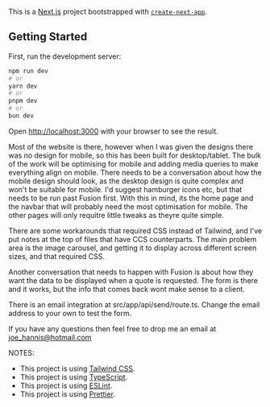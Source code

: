 This is a [Next.js](https://nextjs.org/) project bootstrapped with [`create-next-app`](https://github.com/vercel/next.js/tree/canary/packages/create-next-app).

## Getting Started

First, run the development server:

```bash
npm run dev
# or
yarn dev
# or
pnpm dev
# or
bun dev
```

Open [http://localhost:3000](http://localhost:3000) with your browser to see the result.

Most of the website is there, however when I was given the designs there was no design for mobile, so this has been built for desktop/tablet. The bulk of the work will be optimising for mobile and adding media queries to make everything align on mobile. There needs to be a conversation about how the mobile design should look, as the desktop design is quite complex and won't be suitable for mobile. I'd suggest hamburger icons etc, but that needs to be run past Fusion first. With this in mind, its the home page and the navbar that will probably need the most optimisation for mobile. The other pages will only requitre little tweaks as theyre quite simple.

There are some workarounds that required CSS instead of Tailwind, and I've put notes at the top of files that have CCS counterparts. The main problem area is the image carousel, and getting it to display across different screen sizes, and that required CSS.

Another conversation that needs to happen with Fusion is about how they want the data to be displayed when a quote is requested. The form is there and it works, but the info that comes back wont make sense to a client.

There is an email integration at src/app/api/send/route.ts. Change the email address to your own to test the form.

If you have any questions then feel free to drop me an email at joe_hannis@hotmail.com

NOTES:

- This project is using [Tailwind CSS](https://tailwindcss.com/).
- This project is using [TypeScript](https://www.typescriptlang.org/).
- This project is using [ESLint](https://eslint.org/).
- This project is using [Prettier](https://prettier.io/).
